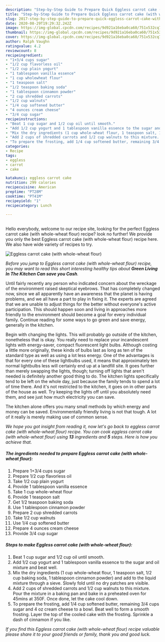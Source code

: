 ```yaml
---
description: "Step-by-Step Guide to Prepare Quick Eggless carrot cake (with whole-wheat flour)"
title: "Step-by-Step Guide to Prepare Quick Eggless carrot cake (with whole-wheat flour)"
slug: 2017-step-by-step-guide-to-prepare-quick-eggless-carrot-cake-with-whole-wheat-flour
date: 2020-08-29T19:29:32.242Z
image: https://img-global.cpcdn.com/recipes/9d921a16eba0ca60/751x532cq70/eggless-carrot-cake-with-whole-wheat-flour-recipe-main-photo.jpg
thumbnail: https://img-global.cpcdn.com/recipes/9d921a16eba0ca60/751x532cq70/eggless-carrot-cake-with-whole-wheat-flour-recipe-main-photo.jpg
cover: https://img-global.cpcdn.com/recipes/9d921a16eba0ca60/751x532cq70/eggless-carrot-cake-with-whole-wheat-flour-recipe-main-photo.jpg
author: Ralph Vaughn
ratingvalue: 4.2
reviewcount: 8
recipeingredient:
- "1+3/4 cups sugar"
- "1/2 cup flavorless oil"
- "1/2 cup plain yogurt"
- "1 tablespoon vanilla essence"
- "1 cup wholewheat flour"
- "1 teaspoon salt"
- "1/2 teaspoon baking soda"
- "1 tablespoon cinnamon powder"
- "2 cup shredded carrots"
- "1/2 cup walnuts"
- "1/4 cup softened butter"
- "4 ounces cream cheese"
- "3/4 cup sugar"
recipeinstructions:
- "Beat 1 cup sugar and 1/2 cup oil until smooth."
- "Add 1/2 cup yogurt and 1 tablespoon vanilla essence to the sugar and oil mixture and beat well."
- "Mix the dry ingredients (1 cup whole-wheat flour, 1 teaspoon salt, 1/2 cup baking soda, 1 tablespoon cinnamon powder) and add to the liquid mixture through a sieve. Slowly fold until no dry patches are visible."
- "Add 2 cups of shredded carrots and 1/2 cup walnuts to this mixture. Pour the mixture in a baking pan and bake in a preheated oven for 45mins at 350F. Once done, let the cake cool down."
- "To prepare the frosting, add 1/4 cup softened butter, remaining 3/4 cups sugar and 4 oz cream cheese to a bowl. Beat well to form a smooth frosting. Layer the top of the cooled cake with the frosting. Sprinkle a dash of cinnamon if you like."
categories:
- Recipe
tags:
- eggless
- carrot
- cake

katakunci: eggless carrot cake 
nutrition: 299 calories
recipecuisine: American
preptime: "PT28M"
cooktime: "PT41M"
recipeyield: "1"
recipecategory: Lunch

---
```

<br>
Hello everybody, welcome to our recipe site, looking for the perfect Eggless carrot cake (with whole-wheat flour) recipe? look no further! We provide you only the best Eggless carrot cake (with whole-wheat flour) recipe here. We also have wide variety of recipes to try.
<br>


![Eggless carrot cake (with whole-wheat flour)](https://img-global.cpcdn.com/recipes/9d921a16eba0ca60/751x532cq70/eggless-carrot-cake-with-whole-wheat-flour-recipe-main-photo.jpg)

<i>Before you jump to Eggless carrot cake (with whole-wheat flour) recipe, you may want to read this short interesting healthy tips about 
<strong>Green Living In The Kitchen Can save you Cash</strong>.</i>
</br>

Until fairly recently any person who indicated concern about the wreckage of the environment raised skeptical eyebrows. That has completely changed now, since we all apparently have an awareness that the planet is having problems, and we all have a part to play in fixing it. The experts are agreed that we are unable to adjust things for the better without everyone's active participation. This should happen soon and living in approaches more friendly to the environment should become a goal for every individual family. Continue reading for some ways to go green and save energy, generally in the kitchen.

Begin with changing the lights. This will probably go outside of the kitchen, nonetheless that is okay. You really need to replace your incandescent lights with energy-saver, compact fluorescent light bulbs. Although costing a little more originally, these kinds of bulbs last as long as ten of the standard type as well as using a lot less energy. One of the advantages is that for every one of these lightbulbs used, it means that approximately ten normal lightbulbs less will certainly end up at a landfill site. It goes further than merely swapping the lights, though; turning off lights that aren't needed is definitely another good thing to do. The kitchen lights specifically tend to be left on the whole day, just because the family tends to spend a lot of time there. And it's not restricted to the kitchen, it goes on in other parts of the house as well. Try keeping the lights off until you absolutely need them, and see just how much electricity you can save.

The kitchen alone offers you many small methods by which energy and money can be saved. Environmentally friendly living is not that tough. A lot of it really is merely making use of common sense.


<i>We hope you got insight from reading it, now let's go back to eggless carrot cake (with whole-wheat flour) recipe. You can cook eggless carrot cake (with whole-wheat flour) using <strong>13</strong> ingredients and <strong>5</strong> steps. Here is how you achieve that.
</i>

##### The ingredients needed to prepare Eggless carrot cake (with whole-wheat flour):

1. Prepare 1+3/4 cups sugar
1. Prepare 1/2 cup flavorless oil
1. Take 1/2 cup plain yogurt
1. Provide 1 tablespoon vanilla essence
1. Take 1 cup whole-wheat flour
1. Provide 1 teaspoon salt
1. Get 1/2 teaspoon baking soda
1. Use 1 tablespoon cinnamon powder
1. Prepare 2 cup shredded carrots
1. Take 1/2 cup walnuts
1. Use 1/4 cup softened butter
1. Prepare 4 ounces cream cheese
1. Provide 3/4 cup sugar


##### Steps to make Eggless carrot cake (with whole-wheat flour):

1. Beat 1 cup sugar and 1/2 cup oil until smooth.
1. Add 1/2 cup yogurt and 1 tablespoon vanilla essence to the sugar and oil mixture and beat well.
1. Mix the dry ingredients (1 cup whole-wheat flour, 1 teaspoon salt, 1/2 cup baking soda, 1 tablespoon cinnamon powder) and add to the liquid mixture through a sieve. Slowly fold until no dry patches are visible.
1. Add 2 cups of shredded carrots and 1/2 cup walnuts to this mixture. Pour the mixture in a baking pan and bake in a preheated oven for 45mins at 350F. Once done, let the cake cool down.
1. To prepare the frosting, add 1/4 cup softened butter, remaining 3/4 cups sugar and 4 oz cream cheese to a bowl. Beat well to form a smooth frosting. Layer the top of the cooled cake with the frosting. Sprinkle a dash of cinnamon if you like.


<i>If you find this Eggless carrot cake (with whole-wheat flour) recipe valuable please share it to your good friends or family, thank you and good luck.</i>
